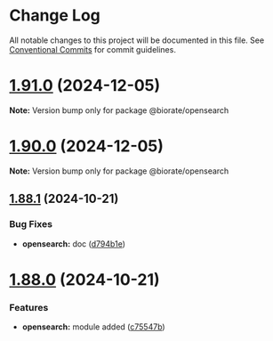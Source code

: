 # Change Log

All notable changes to this project will be documented in this file.
See [Conventional Commits](https://conventionalcommits.org) for commit guidelines.

# [1.91.0](https://github.com/biorate/core/compare/v1.90.0...v1.91.0) (2024-12-05)

**Note:** Version bump only for package @biorate/opensearch

# [1.90.0](https://github.com/biorate/core/compare/v1.89.0...v1.90.0) (2024-12-05)

**Note:** Version bump only for package @biorate/opensearch

## [1.88.1](https://github.com/biorate/core/compare/v1.88.0...v1.88.1) (2024-10-21)

### Bug Fixes

- **opensearch:** doc ([d794b1e](https://github.com/biorate/core/commit/d794b1ec93f831dc5b2831f17c4dc30064a7fcc7))

# [1.88.0](https://github.com/biorate/core/compare/v1.87.4...v1.88.0) (2024-10-21)

### Features

- **opensearch:** module added ([c75547b](https://github.com/biorate/core/commit/c75547b3a8f5ec7f6505e97ed699a0c294bd62bd))
